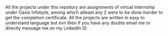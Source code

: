 All the projects under this repsitory are assignments of virtual internship under Oasis Infobyte, among which atleast any 2 were to be done inorder to get the completion certificate.
All the projects are written in easy to understand language but evn then if you have any doubts email me or directly message me on my LinkedIn ID
